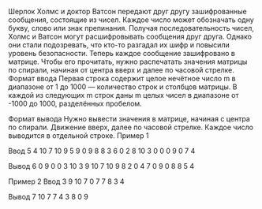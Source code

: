 Шерлок Холмс и доктор Ватсон передают друг другу зашифрованные сообщения, состоящие из чисел. Каждое число может обозначать одну букву, слово или знак препинания. Получая последовательность чисел, Холмс и Ватсон могут расшифровывать сообщения друг друга. Однако они стали подозревать, что кто-то разгадал их шифр и повысили уровень безопасности. Теперь каждое сообщение зашифровано в матрице. Чтобы его прочитать, нужно распечатать значения матрицы по спирали, начиная от центра вверх и далее по часовой стрелке.
Формат ввода
Первая строка содержит целое нечётное число m в диапазоне от 1 до 1000 — количество строк и столбцов матрицы.
В каждой из следующих m строк даны m целых чисел в диапазоне от -1000 до 1000, разделённых пробелом.

Формат вывода
Нужно вывести значения в матрице, начиная с центра по спирали. Движение вверх, далее по часовой стрелке. Каждое число выводится в отдельной строке.
Пример 1

Ввод
5
4 10 7 10 9
5 9 0 9 8
8 3 6 0 2
8 10 3 0 0
0 9 0 7 4

Вывод
6
0
9
0
0
3
10
3
9
10
7
10
9
8
2
0
4
7
0
9
0
8
8
5
4

Пример 2
Ввод
3
9 10 7
0 7 7
8 3 4

Вывод
7
10
7
7
4
3
8
0
9
